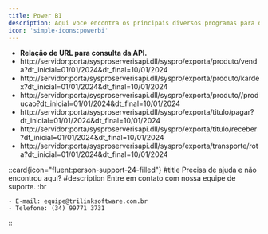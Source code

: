 ```yaml
---
title: Power BI
description: Aqui voce encontra os principais diversos programas para download.
icon: 'simple-icons:powerbi'
---
```


- **Relação de URL para consulta da API.**
- http://servidor:porta/sysproserverisapi.dll/syspro/exporta/produto/venda?dt_inicial=01/01/2024&dt_final=10/01/2024
- http://servidor:porta/sysproserverisapi.dll/syspro/exporta/produto/kardex?dt_inicial=01/01/2024&dt_final=10/01/2024
- http://servidor:porta/sysproserverisapi.dll/syspro/exporta/produto//producao?dt_inicial=01/01/2024&dt_final=10/01/2024
- http://servidor:porta/sysproserverisapi.dll/syspro/exporta/titulo/pagar?dt_inicial=01/01/2024&dt_final=10/01/2024
- http://servidor:porta/sysproserverisapi.dll/syspro/exporta/titulo/receber?dt_inicial=01/01/2024&dt_final=10/01/2024
- http://servidor:porta/sysproserverisapi.dll/syspro/exporta/transporte/rota?dt_inicial=01/01/2024&dt_final=10/01/2024

 ::card{icon="fluent:person-support-24-filled"}
 #title
 Precisa de ajuda e não encontrou aqui?
 #description
 Entre em contato com nossa equipe de suporte. :br

    - E-mail: equipe@trilinksoftware.com.br 
    - Telefone: (34) 99771 3731
 ::